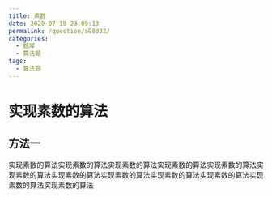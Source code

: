 ```yaml
---
title: 素数
date: 2020-07-18 23:09:13
permalink: /question/a98d32/
categories:
  - 题库
  - 算法题
tags:
  - 算法题
---
```


# 实现素数的算法

## 方法一

实现素数的算法实现素数的算法实现素数的算法实现素数的算法实现素数的算法实现素数的算法实现素数的算法实现素数的算法实现素数的算法实现素数的算法实现素数的算法实现素数的算法

<!-- more -->
